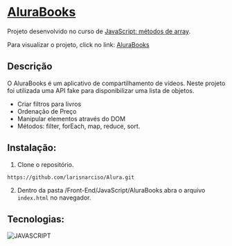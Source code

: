 # [AluraBooks](https://larisnarciso.github.io/Alura/Front-End/JavaScript/AluraBooks/index.html)

<!-- ![AluraBooks](./imagens/AluraBooks.png) -->

Projeto desenvolvido no curso de [JavaScript: métodos de array](https://cursos.alura.com.br/course/javascript-metodos-array).

Para visualizar o projeto, click no link: [AluraBooks](https://larisnarciso.github.io/Alura/Front-End/JavaScript/AluraBooks/index.html)

## Descrição

O AluraBooks é um aplicativo de compartilhamento de vídeos. Neste projeto foi utilizada uma API fake para disponibilizar uma lista de objetos.

- Criar filtros para livros
- Ordenação de Preço
- Manipular elementos através do DOM
- Métodos: filter, forEach, map, reduce, sort.

## Instalação:

1. Clone o repositório.

```
https://github.com/larisnarciso/Alura.git
```

2. Dentro da pasta /Front-End/JavaScript/AluraBooks abra o arquivo `index.html` no navegador.

## Tecnologias:

![JAVASCRIPT](https://img.shields.io/badge/javascript-%2320232a.svg?style=for-the-badge&logo=javascript&logoColor=%)
